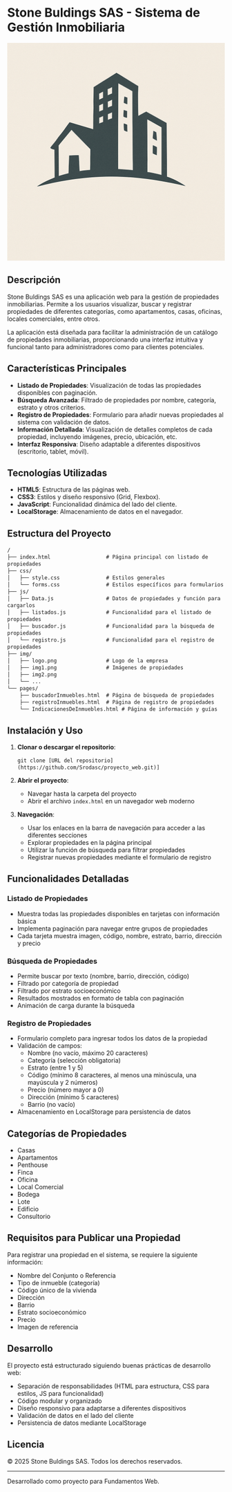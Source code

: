 # Stone Buldings SAS - Sistema de Gestión Inmobiliaria

![Logo de Stone Buldings SAS](img/logo.png)

## Descripción

Stone Buldings SAS es una aplicación web para la gestión de propiedades inmobiliarias. Permite a los usuarios visualizar, buscar y registrar propiedades de diferentes categorías, como apartamentos, casas, oficinas, locales comerciales, entre otros.

La aplicación está diseñada para facilitar la administración de un catálogo de propiedades inmobiliarias, proporcionando una interfaz intuitiva y funcional tanto para administradores como para clientes potenciales.

## Características Principales

- **Listado de Propiedades**: Visualización de todas las propiedades disponibles con paginación.
- **Búsqueda Avanzada**: Filtrado de propiedades por nombre, categoría, estrato y otros criterios.
- **Registro de Propiedades**: Formulario para añadir nuevas propiedades al sistema con validación de datos.
- **Información Detallada**: Visualización de detalles completos de cada propiedad, incluyendo imágenes, precio, ubicación, etc.
- **Interfaz Responsiva**: Diseño adaptable a diferentes dispositivos (escritorio, tablet, móvil).

## Tecnologías Utilizadas

- **HTML5**: Estructura de las páginas web.
- **CSS3**: Estilos y diseño responsivo (Grid, Flexbox).
- **JavaScript**: Funcionalidad dinámica del lado del cliente.
- **LocalStorage**: Almacenamiento de datos en el navegador.

## Estructura del Proyecto

```
/
├── index.html                  # Página principal con listado de propiedades
├── css/
│   ├── style.css               # Estilos generales
│   └── forms.css               # Estilos específicos para formularios
├── js/
│   ├── Data.js                 # Datos de propiedades y función para cargarlos
│   ├── listados.js             # Funcionalidad para el listado de propiedades
│   ├── buscador.js             # Funcionalidad para la búsqueda de propiedades
│   └── registro.js             # Funcionalidad para el registro de propiedades
├── img/
│   ├── logo.png                # Logo de la empresa
│   ├── img1.png                # Imágenes de propiedades
│   ├── img2.png
│   └── ...
└── pages/
    ├── buscadorInmuebles.html  # Página de búsqueda de propiedades
    ├── registroInmuebles.html  # Página de registro de propiedades
    └── IndicacionesDeInmuebles.html # Página de información y guías
```

## Instalación y Uso

1. **Clonar o descargar el repositorio**:
   ```
   git clone [URL del repositorio](https://github.com/Srodasc/proyecto_web.git)]
   ```

2. **Abrir el proyecto**:
   - Navegar hasta la carpeta del proyecto
   - Abrir el archivo `index.html` en un navegador web moderno

3. **Navegación**:
   - Usar los enlaces en la barra de navegación para acceder a las diferentes secciones
   - Explorar propiedades en la página principal
   - Utilizar la función de búsqueda para filtrar propiedades
   - Registrar nuevas propiedades mediante el formulario de registro

## Funcionalidades Detalladas

### Listado de Propiedades

- Muestra todas las propiedades disponibles en tarjetas con información básica
- Implementa paginación para navegar entre grupos de propiedades
- Cada tarjeta muestra imagen, código, nombre, estrato, barrio, dirección y precio

### Búsqueda de Propiedades

- Permite buscar por texto (nombre, barrio, dirección, código)
- Filtrado por categoría de propiedad
- Filtrado por estrato socioeconómico
- Resultados mostrados en formato de tabla con paginación
- Animación de carga durante la búsqueda

### Registro de Propiedades

- Formulario completo para ingresar todos los datos de la propiedad
- Validación de campos:
  - Nombre (no vacío, máximo 20 caracteres)
  - Categoría (selección obligatoria)
  - Estrato (entre 1 y 5)
  - Código (mínimo 8 caracteres, al menos una minúscula, una mayúscula y 2 números)
  - Precio (número mayor a 0)
  - Dirección (mínimo 5 caracteres)
  - Barrio (no vacío)
- Almacenamiento en LocalStorage para persistencia de datos

## Categorías de Propiedades

- Casas
- Apartamentos
- Penthouse
- Finca
- Oficina
- Local Comercial
- Bodega
- Lote
- Edificio
- Consultorio

## Requisitos para Publicar una Propiedad

Para registrar una propiedad en el sistema, se requiere la siguiente información:

- Nombre del Conjunto o Referencia
- Tipo de inmueble (categoría)
- Código único de la vivienda
- Dirección
- Barrio
- Estrato socioeconómico
- Precio
- Imagen de referencia

## Desarrollo

El proyecto está estructurado siguiendo buenas prácticas de desarrollo web:

- Separación de responsabilidades (HTML para estructura, CSS para estilos, JS para funcionalidad)
- Código modular y organizado
- Diseño responsivo para adaptarse a diferentes dispositivos
- Validación de datos en el lado del cliente
- Persistencia de datos mediante LocalStorage

## Licencia

© 2025 Stone Buldings SAS. Todos los derechos reservados.

---

Desarrollado como proyecto para Fundamentos Web.
